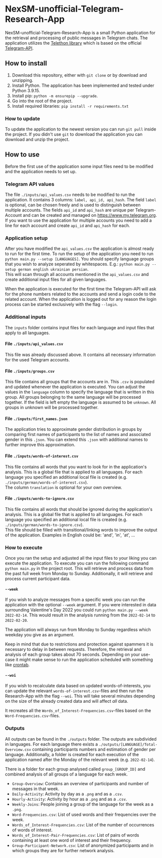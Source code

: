 # NexSM-unofficial-Telegram-Research-App

NexSM-unofficial-Telegram-Research-App is a small Python application for the retrieval and processing of public messages in Telegram chats. The application utilizes the [Telethon library](https://docs.telethon.dev/en/stable/) which is based on the official [Telegram-API](https://core.telegram.org/).

## How to install

1. Download this repository, either with `git clone` or by download and unzipping.
2. Install Python. The application has been implemented and tested under Python 3.9.15.
3. Install pip: `python -m ensurepip --upgrade`.
4. Go into the root of the project.
5. Install required libraries: `pip install -r requirements.txt`

### How to update

To update the application to the newest version you can run `git pull` inside the project.
If you didn't use `git` to download the application you can download and unzip the project.

## How to use

Before the first use of the application some input files need to be modified and the application needs to set up.

### Telegram API values

The file `./inputs/api_values.csv` needs to be modified to run the application. It contains 3 columns: `label, api_id, api_hash`. The field `label` is optional, can be chosen freely and is used to distinguish between multiple accounts. The fields `api_id` and `api_hash` are unique per Telegram-Account and can be created and managed on https://www.my.telegram.org.  
If you want to use the application for multiple accounts you need to add a line for each account and create `api_id` and `api_hash` for each.

### Application setup

After you have modified the `api_values.csv` the application is almost ready to run for the first time. To run the setup of the application you need to run `python main.py --setup [LANGUAGES]`. You should specify language groups that you wish to analyze seperated by whitespaces. E.g.: `python main.py --setup german english ukrainian persian`.  
This will scan through all accounts mentioned in the `api_values.csv` and create additional input files for all given languages.

When the application is executed for the first time the Telegram-API will ask for the phone numbers related to the accounts and send a login code to the related account.
When the application is logged out for any reason the login process can be started exclusively with the flag `--login`.

### Additional inputs

The `inputs` folder contains input files for each language and input files that apply to all languages.

#### File `./inputs/api_values.csv`

This file was already discussed above. It contains all necessary information for the used Telegram accounts.

#### File `./inputs/groups.csv`

This file contains all groups that the accounts are in. This `.csv` is populated and updated whenever the application is executed. You can adjust the values in the `language` column to specify the language that is written in this group. All groups belonging to the same language will be processed together. If the field is left empty the language is assumed to be `unknown`. All groups in unknown will be processed together.

#### File `./inputs/first_names.json`

The application tries to approximate gender distribution in groups by comparing first names of participants to the list of names and associated gender in this `.json`. You can extend this `.json` with additional names to further improve this approximation.

#### File `./inputs/words-of-interest.csv`

This file contains all words that you want to look for in the application's analysis. This is a global file that is applied to all languages. For each language you specified an additional local file is created (e.g. `./inputs/german/words-of-interest.csv`).  
The column `translation` is optional for your own overview.

#### File `./inputs/words-to-ignore.csv`

This file contains all words that should be ignored during the application's analysis. This is a global file that is applied to all languages. For each language you specified an additional local file is created (e.g. `./inputs/german/words-to-ignore.csv`).  
This file should be filled with transitional/linking words to improve the output of the application. Examples in English could be: 'and', 'in', 'at', ...

### How to execute

Once you ran the setup and adjusted all the input files to your liking you can execute the application. To execute you can run the following command `python main.py` in the project root. This will retrieve and process data from the past full week from Monday to Sunday. Additionally, it will retrieve and process current participant data.

#### `--week`

If you wish to analyze messages from a specific week you can run the application with the optional `--week` argument. If you were interested in data surrounding Valentine's Day 2022 you could run `python main.py --week 2022-02-14`. This would result in the analysis running from the `2022-02-14` to `2022-02-20`.

The application will always run from Monday to Sunday regardless which weekday you give as an argument.

Keep in mind that due to restrictions and protection against spammers it is necessary to delay in between requests. Therefore, the retrieval and analysis of each group takes about 70 seconds. Depending on your use-case it might make sense to run the application scheduled with something like [crontab](https://man7.org/linux/man-pages/man5/crontab.5.html).

#### `--woi`

If you wish to recalculate data based on updated words-of-interests, you can update the relevant `words-of-interest.csv`-files and then run the Research-App with the flag `--woi`. This will take several minutes depending on the size of the already created data and will affect *all* data.

It recreates all the `Words_of_Interest-Frequencies.csv`-files based on the `Word-Frequencies.csv`-files.

### Outputs

All outputs can be found in the `./outputs` folder. The outputs are subdivided in languages. For each language there exists a `./outputs/[LANGUAGE]/Total-Overview.csv` containing participants numbers and estimation of gender per language. Additionally, a folder is created for each execution of the application named after the Monday of the relevant week (e.g. `2022-02-14`).

There is a folder for each group analysed called `group_[GROUP_ID]` and combined analysis of all groups of a language for each week.

- `Group-Overview`: Contains an overview of participants and number of messages in that week.
- `Daily-Activity`: Activity by day as a `.png` and as a `.csv`.
- `Hourly-Activity`: Activity by hour as a `.png` and as a `.csv`.
- `Weekly-Joins`: People joining a group of the language for the week as a `.png`.
- `Word-Frequencies.csv`: List of used words and their frequencies over the week.
- `Words_of_Interest-Frequencies.csv`: List of the number of occurrences of words of interest.
- `Words_of_Interest-Pair-Frequencies.csv`: List of pairs of words containing at least one word of interest and their frequency.
- `Group-Participant-Network.csv`: List of anonymized participants and in which groups they are for further network analysis.